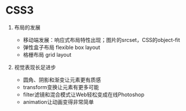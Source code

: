 # CSS3

1. 布局的发展
    + 移动端发展：响应式布局特性出现；图片的srcset，CSS的object-fit
    + 弹性盒子布局 flexible box layout
    + 格栅布局 grid layout

2. 视觉表现长足进步
    + 圆角、阴影和渐变让元素更有质感
    + transform变换让元素有更多可能
    + filter滤镜和混合模式让Web轻松变成在线Photoshop
    + animation让动画变得非常简单
